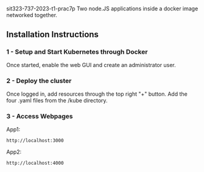# 
sit323-737-2023-t1-prac7p
Two node.JS applications inside a docker image networked together.

## Installation Instructions

### 1 - Setup and Start Kubernetes through Docker
Once started, enable the web GUI and create an administrator user.

### 2 - Deploy the cluster
Once logged in, add resources through the top right "+" button. Add the four .yaml files from the /kube directory.

### 3 - Access Webpages
App1:
```
http://localhost:3000
```
App2:
```
http://localhost:4000
```
